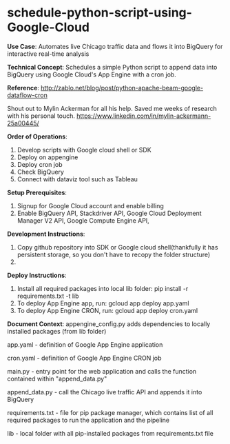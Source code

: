 # schedule-python-script-using-Google-Cloud
**Use Case**: Automates live Chicago traffic data and flows it into BigQuery for interactive real-time analysis

**Technical Concept**: Schedules a simple Python script to append data into BigQuery using Google Cloud's App Engine with a cron job.

**Reference**: http://zablo.net/blog/post/python-apache-beam-google-dataflow-cron

Shout out to Mylin Ackerman for all his help. Saved me weeks of research with his personal touch.
https://www.linkedin.com/in/mylin-ackermann-25a00445/

**Order of Operations**:
1. Develop scripts with Google cloud shell or SDK
2. Deploy on appengine
3. Deploy cron job
4. Check BigQuery
5. Connect with dataviz tool such as Tableau

**Setup Prerequisites**:
1. Signup for Google Cloud account and enable billing
2. Enable BigQuery API, Stackdriver API, Google Cloud Deployment Manager V2 API, Google Compute Engine API, 

**Development Instructions**:
1. Copy github repository into SDK or Google cloud shell(thankfully it has persistent storage, so you don't have to recopy the folder structure)
2. 

**Deploy Instructions**:
1. Install all required packages into local lib folder: pip install -r requirements.txt -t lib
2. To deploy App Engine app, run: gcloud app deploy app.yaml
3. To deploy App Engine CRON, run: gcloud app deploy cron.yaml

**Document Context**:
appengine_config.py adds dependencies to locally installed packages (from lib folder)

app.yaml - definition of Google App Engine application

cron.yaml - definition of Google App Engine CRON job

main.py - entry point for the web application and calls the function contained within "append_data.py"

append_data.py - call the Chicago live traffic API and appends it into BigQuery

requirements.txt - file for pip package manager, which contains list of all required packages to run the application and the pipeline

lib - local folder with all pip-installed packages from requirements.txt file
